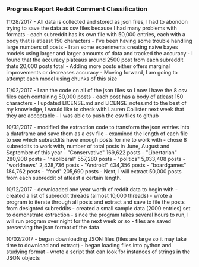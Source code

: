 ### Progress Report Reddit Comment Classification

11/28/2017
	- All data is collected and stored as json files, I had to abondon trying to save the data as csv files because I had many problems with formats
		- each subreddit has its own file with 50,000 entries, each with a body that is atleast 150 characters
	- I've been having some trouble handling large numbers of posts
		- I ran some experiments creating naive bayes models using larger and larger amounts of data and tracked the accuracy
		- I found that the accuracy plateaus around 2500 post from each subreddit
			thats 20,000 posts total
		- Adding more posts either offers marginal improvements or decreases accuracy
	- Moving forward, I am going to attempt each model using chunks of this size

11/02/2017
	- I ran the code on all of the json files so I now I have the 8 csv files each containing 50,000 posts
		- each post has a body of atleast 150 characters
	- I updated LICENSE.md and LICENSE_notes.md to the best of my knowledge, I would like to check with Lauren Collister 
			next week that they are acceptable
	- I was able to push the csv files to github

10/31/2017
	- modified the extraction code to transform the json entries into a dataframe and save them as a csv file
	- examined the length of each file to see which subreddits have enough posts for me to work with
	- chose 8 subreddits to work with, number of total posts in June, August and September of this year
		- "Conservative" 	169,622 posts
		- "Libertarian" 	280,908 posts
		- "neoliberal"		557,280 posts
		- "politics"		5,033,408 posts
		- "worldnews"		2,428,736 posts
		- "Android"			434,356 posts
		- "boardgames"		184,762 posts
		- "food"			205,690 posts
	- Next, I will extract 50,000 posts from each subreddit of atleast a certain length.

10/12/2017
	- downloaded one year worth of reddit data to begin with
	- created a list of subreddit threads (almost 10,000 threads)
	- wrote a program to iterate through all posts and extract and save to file the posts from designted subreddits
	- created a small sample data (2000 entries) set to demonstrate extraction
	- since the program takes several hours to run, I will run program over night for the next week or so
	- files are saved preserving the json format of the data

10/02/2017
	- began downloading JSON files (files are large so it may take time to download and extract)
	- began loading files into python and studying format
	- wrote a script that can look for instances of strings in the JSON objects
	


